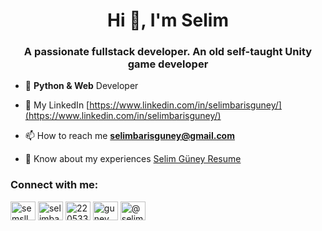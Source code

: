 <h1 align="center">Hi 👋, I'm Selim</h1>
<h3 align="center">A passionate fullstack developer. An old self-taught Unity game developer</h3>

- 🌱 **Python & Web** Developer

- 📝 My LinkedIn [https://www.linkedin.com/in/selimbarisguney/](https://www.linkedin.com/in/selimbarisguney/)

- 📫 How to reach me **selimbarisguney@gmail.com**

- 📄 Know about my experiences [Selim Güney Resume](https://drive.google.com/file/d/1itbSeuKgSOr4Ua22RL7J5JDyY0-lgzkm/view?usp=drive_link)

<h3 align="left">Connect with me:</h3>
<p align="left">
<a href="https://twitter.com/semsll" target="blank"><img align="center" src="https://raw.githubusercontent.com/rahuldkjain/github-profile-readme-generator/master/src/images/icons/Social/twitter.svg" alt="semsll" height="30" width="40" /></a>
<a href="https://linkedin.com/in/selimbarisguney" target="blank"><img align="center" src="https://raw.githubusercontent.com/rahuldkjain/github-profile-readme-generator/master/src/images/icons/Social/linked-in-alt.svg" alt="selimbarisguney" height="30" width="40" /></a>
<a href="https://stackoverflow.com/users/22053387" target="blank"><img align="center" src="https://raw.githubusercontent.com/rahuldkjain/github-profile-readme-generator/master/src/images/icons/Social/stack-overflow.svg" alt="22053387" height="30" width="40" /></a>
<a href="https://instagram.com/guney_selim_" target="blank"><img align="center" src="https://raw.githubusercontent.com/rahuldkjain/github-profile-readme-generator/master/src/images/icons/Social/instagram.svg" alt="guney_selim_" height="30" width="40" /></a>
<a href="https://medium.com/@selimbarisguney" target="blank"><img align="center" src="https://raw.githubusercontent.com/rahuldkjain/github-profile-readme-generator/master/src/images/icons/Social/medium.svg" alt="@selimbarisguney" height="30" width="40" /></a>
</p>

